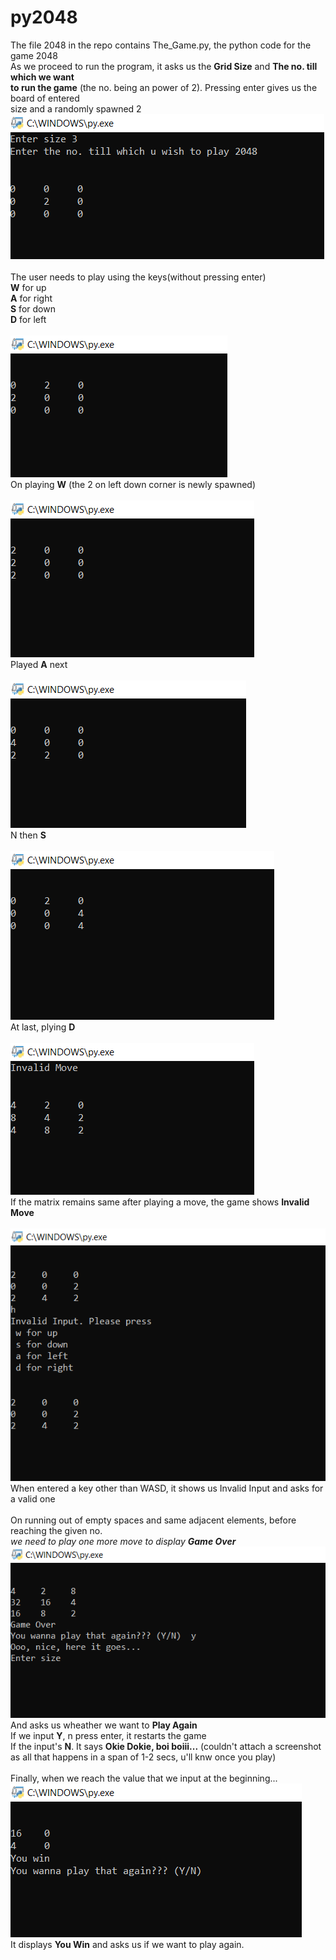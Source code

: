 # py2048
The file 2048 in the repo contains The_Game.py, the python code for the game 2048</br>
As we proceed to run the program, it asks us the **Grid Size** and **The no. till which we want</br> to run the game**
(the no. being an power of 2). Pressing enter gives us the board of entered </br>size and a randomly spawned 2</br>
![](Screenshots/Annotation%202020-05-17%20213554.png)</br></br>
The user needs to play using the keys(without pressing enter) </br> **W** for up </br> **A** for right </br> **S** for down </br> **D** for left</br></br>
![](Screenshots/w.png)</br>
On playing **W** (the 2 on left down corner is newly spawned)</br></br>
![](Screenshots/wa.png)</br>
Played **A** next</br></br>
![](Screenshots/was.png)</br>
N then **S**</br></br>
![](Screenshots/wasd.png)</br>
At last, plying **D** </br></br>
![](Screenshots/Invalid%20Move.png)</br>
If the matrix remains same after playing a move, the game shows **Invalid Move**</br></br>
![](Screenshots/some%20other%20key.png)</br>
When entered a key other than WASD, it shows us Invalid Input and asks for a valid one</br></br>
On running out of empty spaces and same adjacent elements, before reaching the given no. </br> _we need to play one more move to display **Game Over**_</br>
![](Screenshots/game%20over.png)</br>
And asks us wheather we want to **Play Again** </br>If we input **Y**, n press enter, it restarts the game</br> If the input's **N**. It says 
**Okie Dokie, boi boiii...**
(couldn't attach a screenshot as all that happens in a span of 1-2 secs, u'll knw once you play)</br></br>
Finally, when we reach the value that we input at the beginning...</br>
![](Screenshots/win%20win.png)</br>
It displays **You Win** and asks us if we want to play again.

